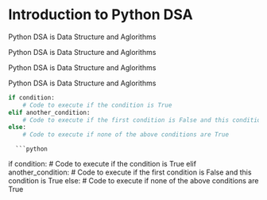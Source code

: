 # Introduction to Python DSA

<!--concept-->
Python DSA is Data Structure and Aglorithms
<!--end-->

<!--concept-->
Python DSA is Data Structure and Aglorithms
<!--end-->

<!--concept-->
Python DSA is Data Structure and Aglorithms
<!--end-->

<!--concept-->
Python DSA is Data Structure and Aglorithms
<!--end-->

   ```python
   if condition:
       # Code to execute if the condition is True
   elif another_condition:
       # Code to execute if the first condition is False and this condition is True
   else:
       # Code to execute if none of the above conditions are True
   ```

      ```python
   if condition:
       # Code to execute if the condition is True
   elif another_condition:
       # Code to execute if the first condition is False and this condition is True
   else:
       # Code to execute if none of the above conditions are True
   ```